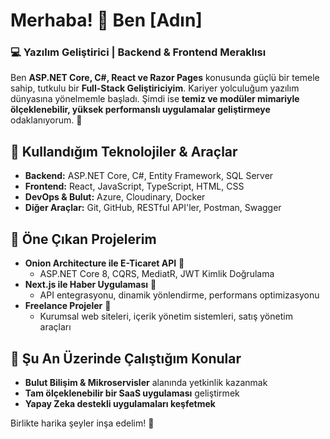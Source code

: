 # Merhaba! 👋 Ben [Adın]

### 💻 Yazılım Geliştirici | Backend & Frontend Meraklısı

Ben **ASP.NET Core, C#, React ve Razor Pages** konusunda güçlü bir temele sahip, tutkulu bir **Full-Stack Geliştiriciyim**. Kariyer yolculuğum yazılım dünyasına yönelmemle başladı. Şimdi ise **temiz ve modüler mimariyle ölçeklenebilir, yüksek performanslı uygulamalar geliştirmeye** odaklanıyorum. 🚀

## 🔧 Kullandığım Teknolojiler & Araçlar
- **Backend:** ASP.NET Core, C#, Entity Framework, SQL Server
- **Frontend:** React, JavaScript, TypeScript, HTML, CSS
- **DevOps & Bulut:** Azure, Cloudinary, Docker
- **Diğer Araçlar:** Git, GitHub, RESTful API'ler, Postman, Swagger

## 📌 Öne Çıkan Projelerim
- **Onion Architecture ile E-Ticaret API** 🛒
  - ASP.NET Core 8, CQRS, MediatR, JWT Kimlik Doğrulama
- **Next.js ile Haber Uygulaması** 📰
  - API entegrasyonu, dinamik yönlendirme, performans optimizasyonu
- **Freelance Projeler** 💼
  - Kurumsal web siteleri, içerik yönetim sistemleri, satış yönetim araçları

## 🚀 Şu An Üzerinde Çalıştığım Konular
- **Bulut Bilişim & Mikroservisler** alanında yetkinlik kazanmak
- **Tam ölçeklenebilir bir SaaS uygulaması** geliştirmek
- **Yapay Zeka destekli uygulamaları keşfetmek**

Birlikte harika şeyler inşa edelim! 🚀

